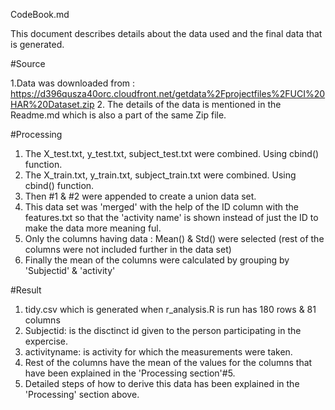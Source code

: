 CodeBook.md

This document describes details about the data used and the final data that is generated.

#Source

1.Data was downloaded from : https://d396qusza40orc.cloudfront.net/getdata%2Fprojectfiles%2FUCI%20HAR%20Dataset.zip
2. The details of the data is mentioned in the Readme.md which is also a part of the same Zip file.


#Processing

1. The X_test.txt, y_test.txt, subject_test.txt were combined. Using cbind() function.
2. The X_train.txt, y_train.txt, subject_train.txt were combined. Using cbind() function.
3. Then #1 & #2 were appended to create a union data set.
4. This data set was 'merged' with the help of the ID column with the features.txt so that the 'activity name' is shown instead of just the ID to make the data more meaning ful.
5. Only the columns having data : Mean() & Std() were selected (rest of the columns were not included further in the data set)
6. Finally the mean of the columns were calculated by grouping by 'Subjectid' & 'activity'

#Result

1. tidy.csv which is generated when r_analysis.R is run has 180 rows & 81 columns
2. Subjectid: is the disctinct id given to the person participating in the expercise.
3. activityname: is activity for which the measurements were taken.
4. Rest of the columns have the mean of the values for the columns that have been explained in the 'Processing section'#5. 
5. Detailed steps of how to derive this data has been explained in the 'Processing' section above.
